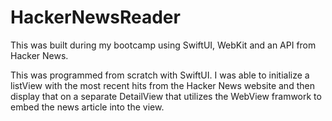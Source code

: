 # HackerNewsReader
This was built during my bootcamp using SwiftUI, WebKit and an API from Hacker News.

This was programmed from scratch with SwiftUI. I was able to initialize a listView with the most recent hits from the Hacker News website and then display that on a separate DetailView that utilizes the WebView framwork to embed the news article into the view.
